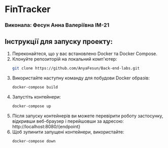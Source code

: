 # FinTracker

### Виконала: Фесун Анна Валеріївна ІМ-21

## Інструкції для запуску проекту:

1. Переконайтеся, що у вас встановлено Docker та Docker Compose.
2. Клонуйте репозиторій на локальний комп'ютер:
    ```bash
   git clone https://github.com/AnyaFesun/Back-end-labs.git
   ```
3. Використайте наступну команду для побудови Docker образів:
   ```bash
   docker-compose build
   ```
4. Запустіть контейнери:
   ```bash
   docker-compose up
   ```
5. Після запуску контейнерів ви можете перевірити роботу застосунку,
відкривши веб-браузер і перейшовши за адресою: http://localhost:8080/{endpoint}
6. Щоб зупинити запущені контейнери, використайте:
   ```bash
   docker-compose down
   ```
